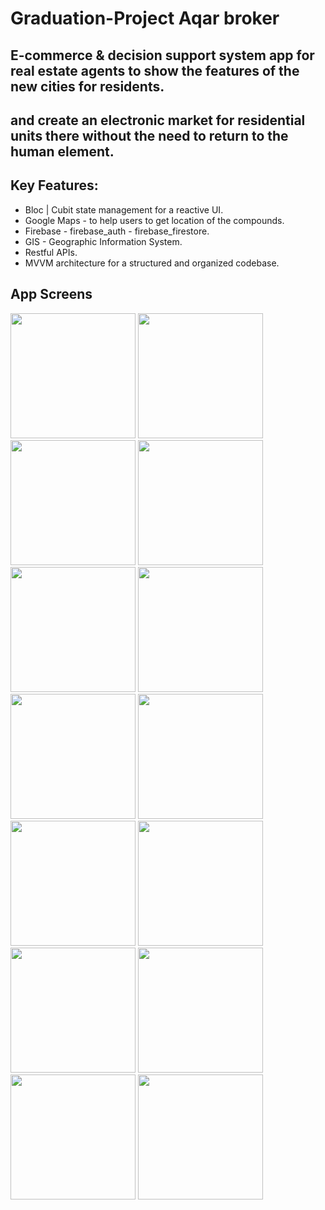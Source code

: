 # Graduation-Project Aqar broker

## E-commerce & decision support system app for real estate agents to show the features of the new cities for residents.
## and create an electronic market for residential units there without the need to return to the human element. 

## Key Features:
- Bloc | Cubit state management for a reactive UI.
- Google Maps - to help users to get location of the compounds.
- Firebase - firebase_auth - firebase_firestore.
- GIS - Geographic Information System.
- Restful APIs.
- MVVM architecture for a structured and organized codebase.

## App Screens
<div>
  <img src="https://github.com/AhmedKamalElreidi/finalproject-graduation/assets/107802782/44fc2644-e31a-4d15-9728-8061c51f44cd" width="200" >
  <img src="https://github.com/AhmedKamalElreidi/finalproject-graduation/assets/107802782/aeddada1-1370-4d0c-a771-268c26a17017" width="200" >
  <img src="https://github.com/AhmedKamalElreidi/finalproject-graduation/assets/107802782/4d605ffb-0ba8-4b99-96e8-58cf5b7dd74f" width="200" >
  <img src="https://github.com/AhmedKamalElreidi/finalproject-graduation/assets/107802782/f6fefb99-9352-4d23-9f9e-247add8d5bc6" width="200" >
  <img src="https://github.com/AhmedKamalElreidi/finalproject-graduation/assets/107802782/c849ae98-0c74-4a46-90a7-5679a43806e0" width="200" >
  <img src="https://github.com/AhmedKamalElreidi/finalproject-graduation/assets/107802782/8f92bce8-8a92-4d5c-9848-4dab5700f34a" width="200" >
  <img src="https://github.com/AhmedKamalElreidi/finalproject-graduation/assets/107802782/76284843-3a8f-4ea3-9649-35babe508b0e" width="200" >
  <img src="https://github.com/AhmedKamalElreidi/finalproject-graduation/assets/107802782/3e2fd7d3-574b-4e9f-b529-b286d17e5040" width="200" >
  <img src="https://github.com/AhmedKamalElreidi/finalproject-graduation/assets/107802782/5190b13c-5695-4157-be57-7d49972d8c18" width="200" >
  <img src="https://github.com/AhmedKamalElreidi/finalproject-graduation/assets/107802782/23c7bfa5-4958-4b16-990a-43c1c0073fa5" width="200" >
  <img src="https://github.com/AhmedKamalElreidi/finalproject-graduation/assets/107802782/7e3e62aa-f48b-41c1-ad98-0e45f5ad1902" width="200" >
  <img src="https://github.com/AhmedKamalElreidi/finalproject-graduation/assets/107802782/7fe47ed0-6d09-487f-bf5e-0fb6055f7d40" width="200" >
  <img src="https://github.com/AhmedKamalElreidi/finalproject-graduation/assets/107802782/e7df2f40-f945-4525-88fa-28d9f599944b" width="200" >
  <img src="https://github.com/AhmedKamalElreidi/finalproject-graduation/assets/107802782/71a07b14-4b91-4be0-b52a-b45d9b1e6454" width="200" >
</div>
